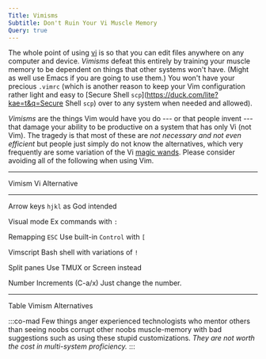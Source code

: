 ```yaml
---
Title: Vimisms
Subtitle: Don't Ruin Your Vi Muscle Memory
Query: true
---
```


The whole point of using [vi](/tools/editors/vi/) is so that you can edit files anywhere on any computer and device. *Vimisms* defeat this entirely by training your muscle memory to be dependent on things that other systems won't have. (Might as well use Emacs if you are going to use them.) You won't have your precious `.vimrc` (which is another reason to keep your Vim configuration rather light and easy to [Secure Shell `scp`](https://duck.com/lite?kae=t&q=Secure Shell `scp`) over to any system when needed and allowed).

*Vimisms* are the things Vim would have you do --- or that people invent
--- that damage your ability to be productive on a system that has only
Vi (not Vim). The tragedy is that most of these are *not necessary and
not even efficient* but people just simply do not know the alternatives,
which very frequently are some variation of the Vi [magic
wands](/tools/editors/vi/how/magic/). Please consider avoiding all of
the following when using Vim.

------------------------------------- ------------------------------------- 
Vimism                                Vi Alternative
------------------------------------- ------------------------------------- 
Arrow keys                            `hjkl` as God intended 

Visual mode                           Ex commands with `:`

Remapping `ESC`                       Use built-in `Control` with `[`

Vimscript                             Bash shell with variations of `!`

Split panes                           Use TMUX or Screen instead

Number Increments (C-a/x)             Just change the number.
------------------------------------- ------------------------------------- 

Table Vimism Alternatives

:::co-mad
Few things anger experienced technologists who mentor others than seeing noobs corrupt other noobs muscle-memory with bad suggestions such as using these stupid customizations. *They are not worth the cost in multi-system proficiency.*
:::
